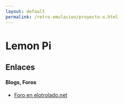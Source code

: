 ```yaml
---
layout: default
permalink: /retro-emulacion/proyecto-x.html
---
```


# Lemon Pi

## Enlaces

#### Blogs, Foros
* [Foro en elotrolado.net](https://www.elotrolado.net/hilo_proyecto-x-consola-portatil-raspberry-pi-3b-3b-4b_2360093)
